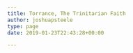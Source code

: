 ```yaml
---
title: Torrance, The Trinitarian Faith
author: joshuapsteele
type: page
date: 2019-01-23T22:43:28+00:00

---
```

